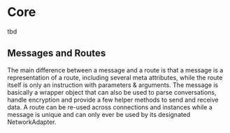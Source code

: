 # Core
tbd

## Messages and Routes
The main difference between a message and a route is that a message is a representation of a route, including several
meta attributes, while the route itself is only an instruction with parameters & arguments. The message is basically a
wrapper object that can also be used to parse conversations, handle encryption and provide a few helper methods to send
and receive data. A route can be re-used across connections and instances while a message is unique and can only ever be
used by its designated NetworkAdapter.